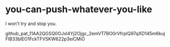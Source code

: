 # you-can-push-whatever-you-like
I won't try and stop you. 

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
